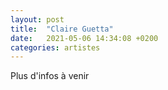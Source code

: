 ```yaml
---
layout: post
title:  "Claire Guetta"
date:   2021-05-06 14:34:08 +0200
categories: artistes
---
```

Plus d'infos à venir
